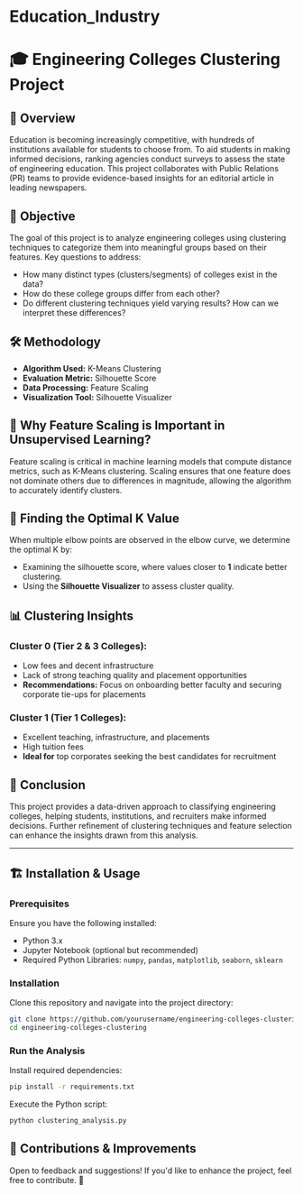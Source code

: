# Education_Industry
# 🎓 Engineering Colleges Clustering Project

## 📌 Overview
Education is becoming increasingly competitive, with hundreds of institutions available for students to choose from. To aid students in making informed decisions, ranking agencies conduct surveys to assess the state of engineering education. This project collaborates with Public Relations (PR) teams to provide evidence-based insights for an editorial article in leading newspapers.

## 🎯 Objective
The goal of this project is to analyze engineering colleges using clustering techniques to categorize them into meaningful groups based on their features. Key questions to address:

- How many distinct types (clusters/segments) of colleges exist in the data?
- How do these college groups differ from each other?
- Do different clustering techniques yield varying results? How can we interpret these differences?

## 🛠️ Methodology
- **Algorithm Used:** K-Means Clustering
- **Evaluation Metric:** Silhouette Score
- **Data Processing:** Feature Scaling
- **Visualization Tool:** Silhouette Visualizer

## 📌 Why Feature Scaling is Important in Unsupervised Learning?
Feature scaling is critical in machine learning models that compute distance metrics, such as K-Means clustering. Scaling ensures that one feature does not dominate others due to differences in magnitude, allowing the algorithm to accurately identify clusters.

## 🔎 Finding the Optimal K Value
When multiple elbow points are observed in the elbow curve, we determine the optimal K by:
- Examining the silhouette score, where values closer to **1** indicate better clustering.
- Using the **Silhouette Visualizer** to assess cluster quality.

## 📊 Clustering Insights
### **Cluster 0** (Tier 2 & 3 Colleges):
- Low fees and decent infrastructure
- Lack of strong teaching quality and placement opportunities
- **Recommendations:** Focus on onboarding better faculty and securing corporate tie-ups for placements

### **Cluster 1** (Tier 1 Colleges):
- Excellent teaching, infrastructure, and placements
- High tuition fees
- **Ideal for** top corporates seeking the best candidates for recruitment

## 🔮 Conclusion
This project provides a data-driven approach to classifying engineering colleges, helping students, institutions, and recruiters make informed decisions. Further refinement of clustering techniques and feature selection can enhance the insights drawn from this analysis.

---
## 🏗️ Installation & Usage
### Prerequisites
Ensure you have the following installed:
- Python 3.x
- Jupyter Notebook (optional but recommended)
- Required Python Libraries: `numpy`, `pandas`, `matplotlib`, `seaborn`, `sklearn`

### Installation
Clone this repository and navigate into the project directory:
```bash
git clone https://github.com/yourusername/engineering-colleges-clustering.git
cd engineering-colleges-clustering
```

### Run the Analysis
Install required dependencies:
```bash
pip install -r requirements.txt
```
Execute the Python script:
```bash
python clustering_analysis.py
```

## 🤝 Contributions & Improvements
Open to feedback and suggestions! If you'd like to enhance the project, feel free to contribute. 🚀


